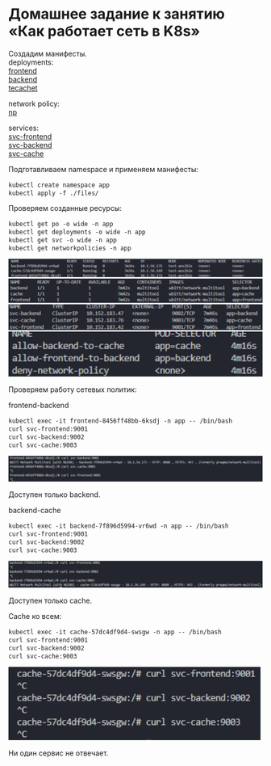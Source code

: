 # Домашнее задание к занятию «Как работает сеть в K8s»

Создадим манифесты.  
deployments:  
[frontend](./files/frontend.yaml)  
[backend](./files/backend.yaml)  
[tecachet](./files/cache.yaml)  

network policy:  
[np](./files/policy.yaml)  

services:  
[svc-frontend](./files/svc-frontend.yaml)  
[svc-backend](./files/svc-backend.yaml)  
[svc-cache](./files/svc-cache.yaml)  

Подготавливаем namespace и применяем манифесты:  
```
kubectl create namespace app  
kubectl apply -f ./files/  
```

Проверяем созданные ресурсы:  
```
kubectl get po -o wide -n app
kubectl get deployments -o wide -n app
kubectl get svc -o wide -n app
kubectl get networkpolicies -n app
```

![ресурсы](./images/1-1.1.png)  
![ресурсы](./images/1-1.2.png)  
![ресурсы](./images/1-1.3.png)  
![ресурсы](./images/1-1.4.png)  

Проверяем работу сетевых политик:  

frontend-backend  
```
kubectl exec -it frontend-8456ff48bb-6ksdj -n app -- /bin/bash  
curl svc-frontend:9001  
curl svc-backend:9002  
curl svc-cache:9003  
```
![frontend-backend ](./images/1-2.png)  

Доступен только backend.

backend-cache  
```
kubectl exec -it backend-7f896d5994-vr6wd -n app -- /bin/bash  
curl svc-frontend:9001  
curl svc-backend:9002  
curl svc-cache:9003  
```

![frontend-backend ](./images/1-3.png)  

Доступен только cache.


Cache ко всем:  
```
kubectl exec -it cache-57dc4df9d4-swsgw -n app -- /bin/bash  
curl svc-frontend:9001  
curl svc-backend:9002  
curl svc-cache:9003  
```

![frontend-backend ](./images/1-4.png)  

Ни один сервис не отвечает.